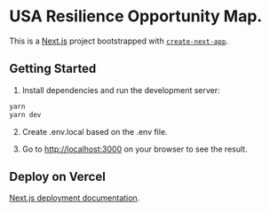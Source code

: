 # USA Resilience Opportunity Map.

This is a [Next.js](https://nextjs.org/) project bootstrapped with [`create-next-app`](https://github.com/vercel/next.js/tree/canary/packages/create-next-app).

## Getting Started

1. Install dependencies and run the development server:

```bash
yarn
yarn dev
```

2. Create .env.local based on the .env file.

3. Go to [http://localhost:3000](http://localhost:3000) on your browser to see the result.

## Deploy on Vercel

[Next.js deployment documentation](https://nextjs.org/docs/deployment).
